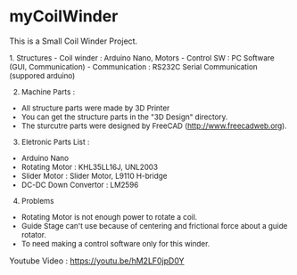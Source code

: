# myCoilWinder

This is a Small Coil Winder Project.

<font size="2">
1. Structures
 - Coil winder : Arduino Nano, Motors
 - Control SW : PC Software (GUI, Communication)
 - Communication : RS232C Serial Communication (suppored arduino)

2. Machine Parts :
 - All structure parts were made by 3D Printer
 - You can get the structure parts in the "3D Design" directory.
 - The sturcutre parts were designed by FreeCAD (http://www.freecadweb.org).

3. Eletronic Parts List :
 - Arduino Nano
 - Rotating Motor : KHL35LL16J, UNL2003
 - Slider Motor : Slider Motor, L9110 H-bridge
 - DC-DC Down Convertor : LM2596

4. Problems
 - Rotating Motor is not enough power to rotate a coil.
 - Guide Stage can't use because of centering and frictional force about a guide rotator.
 - To need making a control software only for this winder. 
</font>
 
Youtube Video : https://youtu.be/hM2LF0jpD0Y
<br><br>
<img src="http://www.solenoid.or.kr/data/coilwinder_01.png" border="0" alt="">
